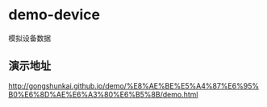 # demo-device
模拟设备数据

## 演示地址
http://gongshunkai.github.io/demo/%E8%AE%BE%E5%A4%87%E6%95%B0%E6%8D%AE%E6%A3%80%E6%B5%8B/demo.html

